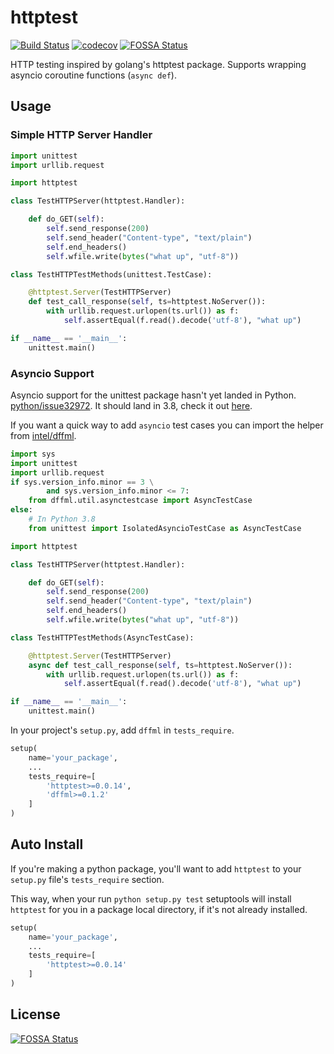 # httptest

[![Build Status](https://travis-ci.org/pdxjohnny/httptest.svg?branch=master)](https://travis-ci.org/pdxjohnny/httptest) [![codecov](https://codecov.io/gh/pdxjohnny/httptest/branch/master/graph/badge.svg)](https://codecov.io/gh/pdxjohnny/httptest)
[![FOSSA Status](https://app.fossa.io/api/projects/git%2Bgithub.com%2Fpdxjohnny%2Fhttptest.svg?type=shield)](https://app.fossa.io/projects/git%2Bgithub.com%2Fpdxjohnny%2Fhttptest?ref=badge_shield)

HTTP testing inspired by golang's httptest package. Supports wrapping asyncio
coroutine functions (`async def`).

## Usage

### Simple HTTP Server Handler

```python
import unittest
import urllib.request

import httptest

class TestHTTPServer(httptest.Handler):

    def do_GET(self):
        self.send_response(200)
        self.send_header("Content-type", "text/plain")
        self.end_headers()
        self.wfile.write(bytes("what up", "utf-8"))

class TestHTTPTestMethods(unittest.TestCase):

    @httptest.Server(TestHTTPServer)
    def test_call_response(self, ts=httptest.NoServer()):
        with urllib.request.urlopen(ts.url()) as f:
            self.assertEqual(f.read().decode('utf-8'), "what up")

if __name__ == '__main__':
    unittest.main()
```

### Asyncio Support

Asyncio support for the unittest package hasn't yet landed in Python.
[python/issue32972](https://bugs.python.org/issue32972).
It should land in 3.8, check it out
[here](https://github.com/python/cpython/pull/13386).

If you want a quick way to add `asyncio` test cases you can import the helper
from [intel/dffml](https://github.com/intel/dffml).

```python
import sys
import unittest
import urllib.request
if sys.version_info.minor == 3 \
        and sys.version_info.minor <= 7:
    from dffml.util.asynctestcase import AsyncTestCase
else:
    # In Python 3.8
    from unittest import IsolatedAsyncioTestCase as AsyncTestCase

import httptest

class TestHTTPServer(httptest.Handler):

    def do_GET(self):
        self.send_response(200)
        self.send_header("Content-type", "text/plain")
        self.end_headers()
        self.wfile.write(bytes("what up", "utf-8"))

class TestHTTPTestMethods(AsyncTestCase):

    @httptest.Server(TestHTTPServer)
    async def test_call_response(self, ts=httptest.NoServer()):
        with urllib.request.urlopen(ts.url()) as f:
            self.assertEqual(f.read().decode('utf-8'), "what up")

if __name__ == '__main__':
    unittest.main()
```

In your project's `setup.py`, add `dffml` in `tests_require`.

```python
setup(
    name='your_package',
    ...
    tests_require=[
        'httptest>=0.0.14',
        'dffml>=0.1.2'
    ]
)
```

## Auto Install

If you're making a python package, you'll want to add `httptest` to your
`setup.py` file's `tests_require` section.

This way, when your run `python setup.py test` setuptools will install
`httptest` for you in a package local directory, if it's not already installed.

```python
setup(
    name='your_package',
    ...
    tests_require=[
        'httptest>=0.0.14'
    ]
)
```


## License
[![FOSSA Status](https://app.fossa.io/api/projects/git%2Bgithub.com%2Fpdxjohnny%2Fhttptest.svg?type=large)](https://app.fossa.io/projects/git%2Bgithub.com%2Fpdxjohnny%2Fhttptest?ref=badge_large)